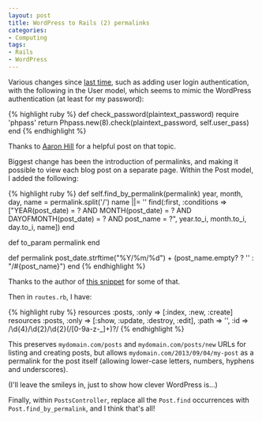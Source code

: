 ```yaml
---
layout: post
title: WordPress to Rails (2) permalinks
categories:
- Computing
tags:
- Rails
- WordPress
---
```


Various changes since <a title="WordPress to Rails (1) schema and scaffold" href="/2013/09/03/wordpress-to-rails-1-schema-and-scaffold/">last time</a>, such as adding user login authentication, with the following in the User model, which seems to mimic the WordPress authentication (at least for my password):

{% highlight ruby %}
def check_password(plaintext_password)
  require 'phpass'
  return Phpass.new(8).check(plaintext_password, self.user_pass)
end
{% endhighlight %}

Thanks to <a href="http://blog.amhill.net/2012/03/13/authenticating-against-wordpress-in-rails-3/">Aaron Hill</a> for a helpful post on that topic.

Biggest change has been the introduction of permalinks, and making it possible to view each blog post on a separate page. Within the Post model, I added the following:

{% highlight ruby %}
def self.find_by_permalink(permalink)
  year, month, day, name = permalink.split('/')
  name ||= ''
  find(:first, :conditions => ["YEAR(post_date) = ? AND MONTH(post_date) = ? AND DAYOFMONTH(post_date) = ? AND post_name = ?", year.to_i, month.to_i, day.to_i, name])
end

def to_param
  permalink
end

def permalink
  post_date.strftime("%Y/%m/%d") + (post_name.empty? ? '' : "/#{post_name}")
end
{% endhighlight %}

Thanks to the author of <a href="http://www.dzone.com/snippets/use-contents-wordpress">this snippet</a> for some of that.

Then in <code>routes.rb</code>, I have:

{% highlight ruby %}
resources :posts, :only => [:index, :new, :create]
resources :posts, :only => [:show, :update, :destroy, :edit], :path => '', :id => /\d{4}\/\d{2}\/\d{2}(\/[0-9a-z\-_]+)?/
{% endhighlight %}

This preserves <code>mydomain.com/posts</code> and <code>mydomain.com/posts/new</code> URLs for listing and creating posts, but allows <code>mydomain.com/2013/09/04/my-post</code> as a permalink for the post itself (allowing lower-case letters, numbers, hyphens and underscores).

(I'll leave the smileys in, just to show how clever WordPress is...)

Finally, within <code>PostsController</code>, replace all the <code>Post.find</code> occurrences with <code>Post.find_by_permalink</code>, and I think that's all!